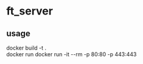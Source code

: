 # ft_server
## usage
docker build -t <image-name> .  
docker run docker run -it --rm -p 80:80 -p 443:443 <image-name>  

